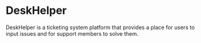 # DeskHelper

DeskHelper is a ticketing system platform that provides a place for users to input issues and for support members to solve them.


